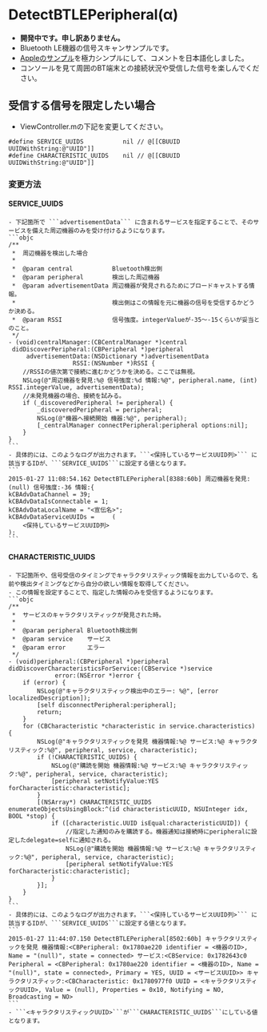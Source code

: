 # DetectBTLEPeripheral(α)

- **開発中です。申し訳ありません。**
- Bluetooth LE機器の信号スキャンサンプルです。
- [Appleのサンプル](https://developer.apple.com/library/ios/samplecode/BTLE_Transfer/Introduction/Intro.html)を極力シンプルにして、コメントを日本語化しました。
- コンソールを見て周囲のBT端末との接続状況や受信した信号を楽しんでください。

## 受信する信号を限定したい場合

- ViewController.mの下記を変更してください。
```objc
#define SERVICE_UUIDS           nil // @[[CBUUID UUIDWithString:@"UUID"]]
#define CHARACTERISTIC_UUIDS    nil // @[[CBUUID UUIDWithString:@"UUID"]]
```
### 変更方法

#### SERVICE_UUIDS
	- 下記箇所で ```advertisementData``` に含まれるサービスを指定することで、そのサービスを備えた周辺機器のみを受け付けるようになります。
	```objc
	/**
	 *  周辺機器を検出した場合
	 *
	 *  @param central           Bluetooth検出側
	 *  @param peripheral        検出した周辺機器
	 *  @param advertisementData 周辺機器が発見されるためにブロードキャストする情報。
	 *                           検出側はこの情報を元に機器の信号を受信するかどうか決める。
	 *  @param RSSI              信号強度。integerValueが-35〜-15くらいが妥当とのこと。
	 */
	- (void)centralManager:(CBCentralManager *)central
	 didDiscoverPeripheral:(CBPeripheral *)peripheral
	     advertisementData:(NSDictionary *)advertisementData
	                  RSSI:(NSNumber *)RSSI {
	    //RSSIの値次第で接続に進むかどうかを決める。ここでは無視。
	    NSLog(@"周辺機器を発見:%@ 信号強度:%d 情報:%@", peripheral.name, (int) RSSI.integerValue, advertisementData);
	    //未発見機器の場合、接続を試みる。
	    if (_discoveredPeripheral != peripheral) {
	        _discoveredPeripheral = peripheral;
	        NSLog(@"機器へ接続開始 機器:%@", peripheral);
	        [_centralManager connectPeripheral:peripheral options:nil];
	    }
	}
	```
	- 具体的には、このようなログが出力されます。```<保持しているサービスUUID列>``` に該当するIDが、```SERVICE_UUIDS```に設定する値となります。
	```
	2015-01-27 11:08:54.162 DetectBTLEPeripheral[8388:60b] 周辺機器を発見:(null) 信号強度:-36 情報:{
    kCBAdvDataChannel = 39;
    kCBAdvDataIsConnectable = 1;
    kCBAdvDataLocalName = "<宣伝名>";
    kCBAdvDataServiceUUIDs =     (
        <保持しているサービスUUID列>
    );
    ```

#### CHARACTERISTIC_UUIDS
	- 下記箇所や、信号受信のタイミングでキャラクタリスティック情報を出力しているので、名前や検出タイミングなどから自分の欲しい情報を取得してください。
	- この情報を設定することで、指定した情報のみを受信するようになります。
	```objc
	/**
	 *  サービスのキャラクタリスティックが発見された時。
	 *
	 *  @param peripheral Bluetooth検出側
	 *  @param service    サービス
	 *  @param error      エラー
	 */
	- (void)peripheral:(CBPeripheral *)peripheral
	didDiscoverCharacteristicsForService:(CBService *)service
	             error:(NSError *)error {
	    if (error) {
	        NSLog(@"キャラクタリスティック検出中のエラー: %@", [error localizedDescription]);
	        [self disconnectPeripheral:peripheral];
	        return;
	    }
	    for (CBCharacteristic *characteristic in service.characteristics) {
	        NSLog(@"キャラクタリスティックを発見 機器情報:%@ サービス:%@ キャラクタリスティック:%@", peripheral, service, characteristic);
	        if (!CHARACTERISTIC_UUIDS) {
	            NSLog(@"購読を開始 機器情報:%@ サービス:%@ キャラクタリスティック:%@", peripheral, service, characteristic);
	            [peripheral setNotifyValue:YES forCharacteristic:characteristic];
	        }
	        [(NSArray*) CHARACTERISTIC_UUIDS enumerateObjectsUsingBlock:^(id characteristicUUID, NSUInteger idx, BOOL *stop) {
	            if ([characteristic.UUID isEqual:characteristicUUID]) {
	                //指定した通知のみを購読する。機器通知は接続時にperipheralに設定したdelegate=selfに通知される。
	                NSLog(@"購読を開始 機器情報:%@ サービス:%@ キャラクタリスティック:%@", peripheral, service, characteristic);
	                [peripheral setNotifyValue:YES forCharacteristic:characteristic];
	            }
	        }];
	    }
	}
	```
	- 具体的には、このようなログが出力されます。```<保持しているサービスUUID列>``` に該当するIDが、```SERVICE_UUIDS```に設定する値となります。
	```
	2015-01-27 11:44:07.150 DetectBTLEPeripheral[8502:60b] キャラクタリスティックを発見 機器情報:<CBPeripheral: 0x1780ae220 identifier = <機器のID>, Name = "(null)", state = connected> サービス:<CBService: 0x1782643c0 Peripheral = <CBPeripheral: 0x1780ae220 identifier = <機器のID>, Name = "(null)", state = connected>, Primary = YES, UUID = <サービスUUID>> キャラクタリスティック:<CBCharacteristic: 0x1780977f0 UUID = <キャラクタリスティックUUID>, Value = (null), Properties = 0x10, Notifying = NO, Broadcasting = NO>
	```
	- ```<キャラクタリスティックUUID>```が```CHARACTERISTIC_UUIDS```にしている値となります。




